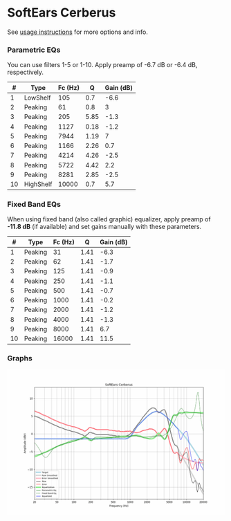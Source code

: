 # SoftEars Cerberus
See [usage instructions](https://github.com/jaakkopasanen/AutoEq#usage) for more options and info.

### Parametric EQs
You can use filters 1-5 or 1-10. Apply preamp of -6.7 dB or -6.4 dB, respectively.

|   # | Type      |   Fc (Hz) |    Q |   Gain (dB) |
|-----|-----------|-----------|------|-------------|
|   1 | LowShelf  |       105 | 0.7  |        -6.6 |
|   2 | Peaking   |        61 | 0.8  |         3   |
|   3 | Peaking   |       205 | 5.85 |        -1.3 |
|   4 | Peaking   |      1127 | 0.18 |        -1.2 |
|   5 | Peaking   |      7944 | 1.19 |         7   |
|   6 | Peaking   |      1166 | 2.26 |         0.7 |
|   7 | Peaking   |      4214 | 4.26 |        -2.5 |
|   8 | Peaking   |      5722 | 4.42 |         2.2 |
|   9 | Peaking   |      8281 | 2.85 |        -2.5 |
|  10 | HighShelf |     10000 | 0.7  |         5.7 |

### Fixed Band EQs
When using fixed band (also called graphic) equalizer, apply preamp of **-11.8 dB** (if available) and set gains manually with these parameters.

|   # | Type    |   Fc (Hz) |    Q |   Gain (dB) |
|-----|---------|-----------|------|-------------|
|   1 | Peaking |        31 | 1.41 |        -6.3 |
|   2 | Peaking |        62 | 1.41 |        -1.7 |
|   3 | Peaking |       125 | 1.41 |        -0.9 |
|   4 | Peaking |       250 | 1.41 |        -1.1 |
|   5 | Peaking |       500 | 1.41 |        -0.7 |
|   6 | Peaking |      1000 | 1.41 |        -0.2 |
|   7 | Peaking |      2000 | 1.41 |        -1.2 |
|   8 | Peaking |      4000 | 1.41 |        -1.3 |
|   9 | Peaking |      8000 | 1.41 |         6.7 |
|  10 | Peaking |     16000 | 1.41 |        11.5 |

### Graphs
![](./SoftEars%20Cerberus.png)

